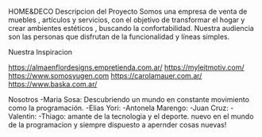 HOME&DECO
Descripcion del Proyecto
Somos una empresa de venta de muebles , artículos y servicios, con el objetivo de transformar el hogar y crear ambientes estéticos , buscando la confortabilidad. 
Nuestra audiencia son las personas que disfrutan de la funcionalidad y líneas simples.

Nuestra Inspiracion

https://almaenflordesigns.empretienda.com.ar/
https://myleitmotiv.com/
https://www.somosyugen.com
https://carolamauer.com.ar/
https://www.baska.com.ar/

Nosotros
-Maria Sosa: Descubriendo un mundo en constante movimiento como la programación.
-Elias Yori: 
-Antonela Marengo:
-Juan Cruz:
-Valentin:
-Thiago: amante de la tecnologia y el deporte. nuevo en el mundo de la programacion y siempre dispuesto a apernder cosas nuevas!

